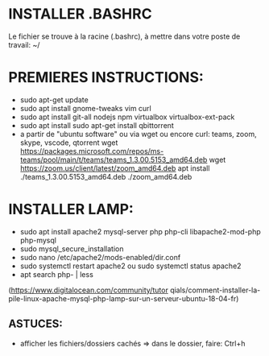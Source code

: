 # INSTALLER .BASHRC
Le fichier se trouve à la racine (.bashrc), à mettre dans votre poste de travail: ~/

# PREMIERES INSTRUCTIONS: 
- sudo apt-get update
- sudo apt install gnome-tweaks vim curl
- sudo apt install git-all nodejs npm virtualbox virtualbox-ext-pack
- sudo apt install sudo apt-get install qbittorrent
- a partir de "ubuntu software" ou via wget ou encore curl:
teams, zoom, skype, vscode,  qtorrent
wget https://packages.microsoft.com/repos/ms-teams/pool/main/t/teams/teams_1.3.00.5153_amd64.deb
wget https://zoom.us/client/latest/zoom_amd64.deb
apt install ./teams_1.3.00.5153_amd64.deb ./zoom_amd64.deb 

# INSTALLER LAMP: 
- sudo apt install apache2 mysql-server php php-cli libapache2-mod-php php-mysql
- sudo mysql_secure_installation
- sudo nano /etc/apache2/mods-enabled/dir.conf
- sudo systemctl restart apache2
ou sudo systemctl status apache2
- apt search php- | less

(https://www.digitalocean.com/community/tutor qials/comment-installer-la-pile-linux-apache-mysql-php-lamp-sur-un-serveur-ubuntu-18-04-fr)




## ASTUCES:
- afficher les fichiers/dossiers cachés => dans le dossier, faire: Ctrl+h
